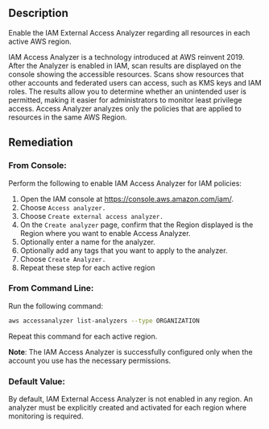 ## Description

Enable the IAM External Access Analyzer regarding all resources in each active AWS region.

IAM Access Analyzer is a technology introduced at AWS reinvent 2019. After the Analyzer is enabled in IAM, scan results are displayed on the console showing the accessible resources. Scans show resources that other accounts and federated users can access, such as KMS keys and IAM roles. The results allow you to determine whether an unintended user is permitted, making it easier for administrators to monitor least privilege access. Access Analyzer analyzes only the policies that are applied to resources in the same AWS Region.

## Remediation

### From Console:

Perform the following to enable IAM Access Analyzer for IAM policies:

1. Open the IAM console at https://console.aws.amazon.com/iam/.
2. Choose `Access analyzer.`
3. Choose `Create external access analyzer.`
4. On the `Create analyzer` page, confirm that the Region displayed is the Region where you want to enable Access Analyzer.
5. Optionally enter a name for the analyzer.
6. Optionally add any tags that you want to apply to the analyzer.
7. Choose `Create Analyzer.`
8. Repeat these step for each active region

### From Command Line:

Run the following command:

```bash
aws accessanalyzer list-analyzers --type ORGANIZATION
```

Repeat this command for each active region.

**Note**: The IAM Access Analyzer is successfully configured only when the account you use has the necessary permissions.

### Default Value:

By default, IAM External Access Analyzer is not enabled in any region. An analyzer must be explicitly created and activated for each region where monitoring is required.